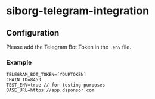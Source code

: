 # siborg-telegram-integration

## Configuration

Please add the Telegram Bot Token in the `.env` file.

### Example

```env
TELEGRAM_BOT_TOKEN=[YOURTOKEN]
CHAIN_ID=8453
TEST_ENV=true // for testing purposes
BASE_URL=https://app.dsponsor.com
```
